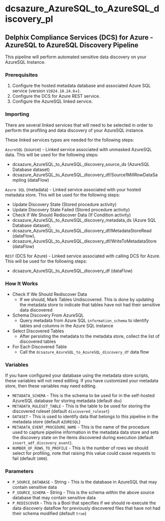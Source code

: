 # dcsazure_AzureSQL_to_AzureSQL_discovery_pl
## Delphix Compliance Services (DCS) for Azure - AzureSQL to AzureSQL Discovery Pipeline

This pipeline will perform automated sensitive data discovery on your AzureSQL Instance.

### Prerequisites
1. Configure the hosted metadata database and associated Azure SQL service (version `V2024.10.24.0`+).
1. Configure the DCS for Azure REST service.
1. Configure the AzureSQL linked service.

### Importing
There are several linked services that will need to be selected in order to perform the profiling and data discovery of your AzureSQL instance.

These linked services types are needed for the following steps:


`AzureSQL` (source) - Linked service associated with unmasked AzureSQL data. This will be used for the following
steps:
* dcsazure_AzureSQL_to_AzureSQL_discovery_source_ds (AzureSQL Database dataset)
* dcsazure_AzureSQL_to_AzureSQL_discovery_df/Source1MillRowDataSampling (dataFlow)

`Azure SQL` (metadata) - Linked service associated with your hosted metadata store. This will be used for the following
steps:
* Update Discovery State (Stored procedure activity)
* Update Discovery State Failed (Stored procedure activity)
* Check If We Should Rediscover Data (If Condition activity)
* dcsazure_AzureSQL_to_AzureSQL_discovery_metadata_ds (Azure SQL Database dataset),
* dcsazure_AzureSQL_to_AzureSQL_discovery_df/MetadataStoreRead (dataFlow),
* dcsazure_AzureSQL_to_AzureSQL_discovery_df/WriteToMetadataStore (dataFlow)

`REST` (DCS for Azure) - Linked service associated with calling DCS for Azure. This will be used for the following
  steps:
* dcsazure_AzureSQL_to_AzureSQL_discovery_df (dataFlow)

### How It Works

* Check If We Should Rediscover Data
  * If we should, Mark Tables Undiscovered. This is done by updating the metadata store to indicate that tables have not had their sensitive data discovered
* Schema Discovery From AzureSQL
  * Query metadata from Azure SQL `information_schema` to identify tables and columns in the Azure SQL instance
* Select Discovered Tables
  * After persisting the metadata to the metadata store, collect the list of discovered tables
* For Each Discovered Table
  * Call the `dcsazure_AzureSQL_to_AzureSQL_discovery_df` data flow

### Variables

If you have configured your database using the metadata store scripts, these variables will not need editing. If you
have customized your metadata store, then these variables may need editing.

* `METADATA_SCHEMA` - This is the schema to be used for in the self-hosted AzureSQL database for storing metadata
  (default `dbo`)
* `METADATA_RULESET_TABLE` - This is the table to be used for storing the discovered ruleset
  (default `discovered_ruleset`)
* `DATASET` - This is used to identify data that belongs to this pipeline in the metadata store (default `AZURESQL`)
* `METADATA_EVENT_PROCEDURE_NAME` - This is the name of the procedure used to capture pipeline information in the metadata data store and sets the discovery state on the items discovered during execution (default `insert_adf_discovery_event`).
* `NUMBER_OF_ROWS_TO_PROFILE` - This is the number of rows we should select for profiling, note that raising this value could cause requests to fail (default `1000`).

### Parameters

* `P_SOURCE_DATABASE` - String - This is the database in AzureSQL that may contain sensitive data
* `P_SOURCE_SCHEMA` - String - This is the schema within the above source database that may contain sensitive data
* `P_REDISCOVER` - This is a Bool that specifies if we should re-execute the data discovery dataflow for previously discovered files that have not had their schema modified (default `true`)
